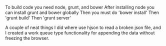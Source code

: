 To build code you need node, grunt, and bower
After installing node you can install grunt and bower globally
Then you must do 'bower install'
Then 'grunt build'
Then 'grunt server'

A couple of neat things I did where use hjson to read a broken json file, and I created a work queue type functionality for appending the data without freezing the browser.